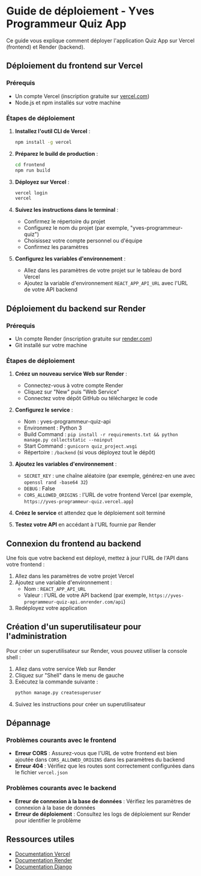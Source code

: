 # Guide de déploiement - Yves Programmeur Quiz App

Ce guide vous explique comment déployer l'application Quiz App sur Vercel (frontend) et Render (backend).

## Déploiement du frontend sur Vercel

### Prérequis
- Un compte Vercel (inscription gratuite sur [vercel.com](https://vercel.com))
- Node.js et npm installés sur votre machine

### Étapes de déploiement

1. **Installez l'outil CLI de Vercel** :
   ```bash
   npm install -g vercel
   ```

2. **Préparez le build de production** :
   ```bash
   cd frontend
   npm run build
   ```

3. **Déployez sur Vercel** :
   ```bash
   vercel login
   vercel
   ```

4. **Suivez les instructions dans le terminal** :
   - Confirmez le répertoire du projet
   - Configurez le nom du projet (par exemple, "yves-programmeur-quiz")
   - Choisissez votre compte personnel ou d'équipe
   - Confirmez les paramètres

5. **Configurez les variables d'environnement** :
   - Allez dans les paramètres de votre projet sur le tableau de bord Vercel
   - Ajoutez la variable d'environnement `REACT_APP_API_URL` avec l'URL de votre API backend

## Déploiement du backend sur Render

### Prérequis
- Un compte Render (inscription gratuite sur [render.com](https://render.com))
- Git installé sur votre machine

### Étapes de déploiement

1. **Créez un nouveau service Web sur Render** :
   - Connectez-vous à votre compte Render
   - Cliquez sur "New" puis "Web Service"
   - Connectez votre dépôt GitHub ou téléchargez le code

2. **Configurez le service** :
   - Nom : yves-programmeur-quiz-api
   - Environment : Python 3
   - Build Command : `pip install -r requirements.txt && python manage.py collectstatic --noinput`
   - Start Command : `gunicorn quiz_project.wsgi`
   - Répertoire : `/backend` (si vous déployez tout le dépôt)

3. **Ajoutez les variables d'environnement** :
   - `SECRET_KEY` : une chaîne aléatoire (par exemple, générez-en une avec `openssl rand -base64 32`)
   - `DEBUG` : False
   - `CORS_ALLOWED_ORIGINS` : l'URL de votre frontend Vercel (par exemple, `https://yves-programmeur-quiz.vercel.app`)

4. **Créez le service** et attendez que le déploiement soit terminé

5. **Testez votre API** en accédant à l'URL fournie par Render

## Connexion du frontend au backend

Une fois que votre backend est déployé, mettez à jour l'URL de l'API dans votre frontend :

1. Allez dans les paramètres de votre projet Vercel
2. Ajoutez une variable d'environnement :
   - Nom : `REACT_APP_API_URL`
   - Valeur : l'URL de votre API backend (par exemple, `https://yves-programmeur-quiz-api.onrender.com/api`)
3. Redéployez votre application

## Création d'un superutilisateur pour l'administration

Pour créer un superutilisateur sur Render, vous pouvez utiliser la console shell :

1. Allez dans votre service Web sur Render
2. Cliquez sur "Shell" dans le menu de gauche
3. Exécutez la commande suivante :
   ```bash
   python manage.py createsuperuser
   ```
4. Suivez les instructions pour créer un superutilisateur

## Dépannage

### Problèmes courants avec le frontend
- **Erreur CORS** : Assurez-vous que l'URL de votre frontend est bien ajoutée dans `CORS_ALLOWED_ORIGINS` dans les paramètres du backend
- **Erreur 404** : Vérifiez que les routes sont correctement configurées dans le fichier `vercel.json`

### Problèmes courants avec le backend
- **Erreur de connexion à la base de données** : Vérifiez les paramètres de connexion à la base de données
- **Erreur de déploiement** : Consultez les logs de déploiement sur Render pour identifier le problème

## Ressources utiles
- [Documentation Vercel](https://vercel.com/docs)
- [Documentation Render](https://render.com/docs)
- [Documentation Django](https://docs.djangoproject.com/)

